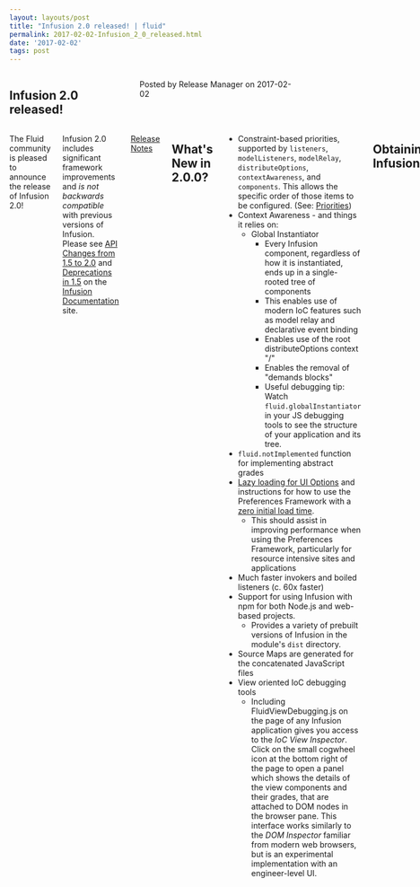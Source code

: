 ```yaml
---
layout: layouts/post
title: "Infusion 2.0 released! | fluid"
permalink: 2017-02-02-Infusion_2_0_released.html
date: '2017-02-02'
tags: post
---
```

<section class="row">
   <div class="medium-6 columns">
      <h2 class="fluid-web-emphasized-text">Infusion 2.0 released!</h2>
      <p class="fluid-web-news-post-meta">
         Posted by Release Manager on 2017-02-02
      </p>
   </div>
   <div class="medium-6 columns">
      <p>The Fluid community is pleased to announce the release of Infusion 2.0!</p>
      <p>Infusion 2.0 includes significant framework improvements and <em>is not backwards compatible</em> with previous versions of Infusion. Please see <a href="http://docs.fluidproject.org/infusion/development/APIChangesFrom1_5To2_0.html">API Changes from 1.5 to 2.0</a> and <a href="http://docs.fluidproject.org/infusion/development/DeprecationsIn1_5.html">Deprecations in 1.5</a> on the <a href="https://github.com/fluid-project/infusion-docs">Infusion Documentation</a> site.</p>
      <p><a href="https://github.com/fluid-project/infusion/blob/infusion-2.0/ReleaseNotes.md">Release Notes</a></p>
      <h2 id="what-s-new-in-2-0-0-">What&#39;s New in 2.0.0?</h2>
      <ul>
         <li>Constraint-based priorities, supported by <code>listeners</code>, <code>modelListeners</code>, <code>modelRelay</code>, <code>distributeOptions</code>, <code>contextAwareness</code>, and <code>components</code>. This allows the specific order of those items to be configured. (See: <a href="http://docs.fluidproject.org/infusion/development/Priorities.html">Priorities</a>)</li>
         <li>
            Context Awareness - and things it relies on:
            <ul>
               <li>
                  Global Instantiator
                  <ul>
                     <li>Every Infusion component, regardless of how it is instantiated, ends up in a single-rooted tree of components</li>
                     <li>This enables use of modern IoC features such as model relay and declarative event binding</li>
                     <li>Enables use of the root distributeOptions context &quot;/&quot;</li>
                     <li>Enables the removal of &quot;demands blocks&quot;</li>
                     <li>Useful debugging tip: Watch <code>fluid.globalInstantiator</code> in your JS debugging tools to see the structure of your application and its tree.</li>
                  </ul>
               </li>
            </ul>
         </li>
         <li><code>fluid.notImplemented</code> function for implementing abstract grades</li>
         <li>
            <a href="http://docs.fluidproject.org/infusion/development/UserInterfaceOptionsAPI.html#lazyload">Lazy loading for UI Options</a> and instructions for how to use the Preferences Framework with a <a href="http://docs.fluidproject.org/infusion/development/tutorial-prefsFrameworkMinimalFootprint/MinimalFootprint.html">zero initial load time</a>.
            <ul>
               <li>This should assist in improving performance when using the Preferences Framework, particularly for resource intensive sites and applications</li>
            </ul>
         </li>
         <li>Much faster invokers and boiled listeners (c. 60x faster)</li>
         <li>
            Support for using Infusion with npm for both Node.js and web-based projects.
            <ul>
               <li>Provides a variety of prebuilt versions of Infusion in the module&#39;s <code>dist</code> directory.</li>
            </ul>
         </li>
         <li>Source Maps are generated for the concatenated JavaScript files</li>
         <li>
            View oriented IoC debugging tools
            <ul>
               <li>Including FluidViewDebugging.js on the page of any Infusion application gives you access to the <em>IoC View Inspector</em>. Click on the small cogwheel icon at the bottom right of the page to open a panel which shows the details of the view components and their grades, that are attached to DOM nodes in the browser pane. This interface works similarly to the <em>DOM Inspector</em> familiar from modern web browsers, but is an experimental implementation with an engineer-level UI.</li>
            </ul>
         </li>
      </ul>
      <h2 id="obtaining-infusion">Obtaining Infusion</h2>
      <ul>
         <li><a href="https://github.com/fluid-project/infusion">Fork on GitHub</a></li>
         <li><a href="https://github.com/fluid-project/infusion/releases">Download a Build</a></li>
         <li><a href="https://www.npmjs.com/package/infusion">Install from NPM</a></li>
         <li><a href="https://cdnjs.com/libraries/infusion">Serve from a CDN</a></li>
      </ul>
      <p>You can create your own custom build of Infusion using the <a href="https://github.com/fluid-project/infusion/blob/infusion-2.0/README.md#how-do-i-create-an-infusion-package">grunt build script</a>.</p>
      <h2 id="thank-you">Thank You</h2>
      <p>A lot of time and effort has gone into this release, and we&#39;d like to thank everyone in the community for their contributions.</p>
   </div>
</section>
